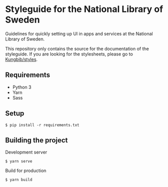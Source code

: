 # Styleguide for the National Library of Sweden
Guidelines for quickly setting up UI in apps and services at the National Library of Sweden.

This repository only contains the source for the documentation of the styleguide. If you are looking for the stylesheets, please go to [Kungbib/styles](https://github.com/Kungbib/styles).

## Requirements
* Python 3
* Yarn
* Sass

## Setup

```
$ pip install -r requirements.txt
```

## Building the project

Development server
```
$ yarn serve
```

Build for production
```
$ yarn build
```
